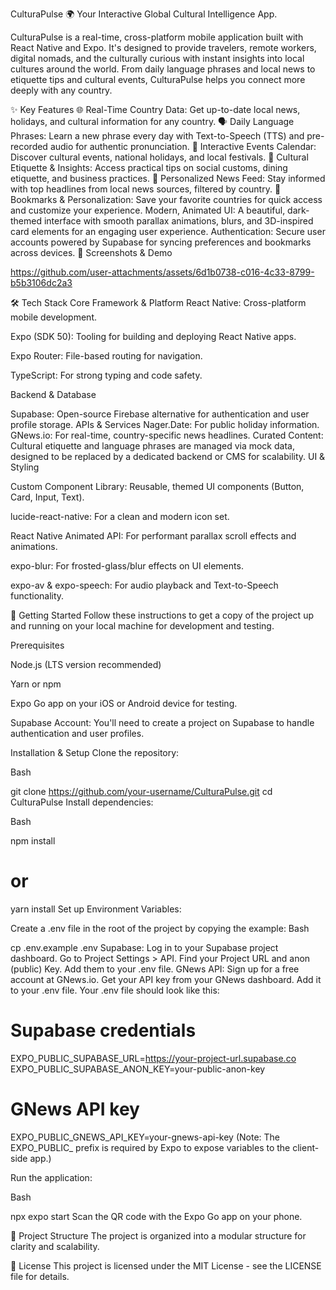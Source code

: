 CulturaPulse 🌍
Your Interactive Global Cultural Intelligence App.

CulturaPulse is a real-time, cross-platform mobile application built with React Native and Expo. It's designed to provide travelers, remote workers, digital nomads, and the culturally curious with instant insights into local cultures around the world. From daily language phrases and local news to etiquette tips and cultural events, CulturaPulse helps you connect more deeply with any country.





✨ Key Features
🌐 Real-Time Country Data: Get up-to-date local news, holidays, and cultural information for any country.
🗣️ Daily Language Phrases: Learn a new phrase every day with Text-to-Speech (TTS) and pre-recorded audio for authentic pronunciation.
📅 Interactive Events Calendar: Discover cultural events, national holidays, and local festivals.
🤝 Cultural Etiquette & Insights: Access practical tips on social customs, dining etiquette, and business practices.
📰 Personalized News Feed: Stay informed with top headlines from local news sources, filtered by country.
🔖 Bookmarks & Personalization: Save your favorite countries for quick access and customize your experience.
Modern, Animated UI: A beautiful, dark-themed interface with smooth parallax animations, blurs, and 3D-inspired card elements for an engaging user experience.
Authentication: Secure user accounts powered by Supabase for syncing preferences and bookmarks across devices.
📸 Screenshots & Demo


https://github.com/user-attachments/assets/6d1b0738-c016-4c33-8799-b5b3106dc2a3




🛠️ Tech Stack
Core Framework & Platform
React Native: Cross-platform mobile development.

Expo (SDK 50): Tooling for building and deploying React Native apps.

Expo Router: File-based routing for navigation.

TypeScript: For strong typing and code safety.

Backend & Database

Supabase: Open-source Firebase alternative for authentication and user profile storage.
APIs & Services
Nager.Date: For public holiday information.
GNews.io: For real-time, country-specific news headlines.
Curated Content: Cultural etiquette and language phrases are managed via mock data, designed to be replaced by a dedicated backend or CMS for scalability.
UI & Styling

Custom Component Library: Reusable, themed UI components (Button, Card, Input, Text).

lucide-react-native: For a clean and modern icon set.

React Native Animated API: For performant parallax scroll effects and animations.

expo-blur: For frosted-glass/blur effects on UI elements.

expo-av & expo-speech: For audio playback and Text-to-Speech functionality.



🚀 Getting Started
Follow these instructions to get a copy of the project up and running on your local machine for development and testing.

Prerequisites

Node.js (LTS version recommended)

Yarn or npm

Expo Go app on your iOS or Android device for testing.

Supabase Account: You'll need to create a project on Supabase to handle authentication and user profiles.



Installation & Setup
Clone the repository:

Bash


git clone https://github.com/your-username/CulturaPulse.git
cd CulturaPulse
Install dependencies:

Bash

npm install
# or
yarn install
Set up Environment Variables:

Create a .env file in the root of the project by copying the example:
Bash

cp .env.example .env
Supabase:
Log in to your Supabase project dashboard.
Go to Project Settings > API.
Find your Project URL and anon (public) Key.
Add them to your .env file.
GNews API:
Sign up for a free account at GNews.io.
Get your API key from your GNews dashboard.
Add it to your .env file.
Your .env file should look like this:

# Supabase credentials
EXPO_PUBLIC_SUPABASE_URL=https://your-project-url.supabase.co
EXPO_PUBLIC_SUPABASE_ANON_KEY=your-public-anon-key

# GNews API key
EXPO_PUBLIC_GNEWS_API_KEY=your-gnews-api-key
(Note: The EXPO_PUBLIC_ prefix is required by Expo to expose variables to the client-side app.)

Run the application:

Bash

npx expo start
Scan the QR code with the Expo Go app on your phone.

📂 Project Structure
The project is organized into a modular structure for clarity and scalability.





📄 License
This project is licensed under the MIT License - see the LICENSE file for details.
